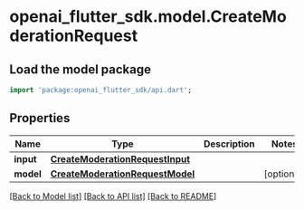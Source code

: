 # openai_flutter_sdk.model.CreateModerationRequest

## Load the model package
```dart
import 'package:openai_flutter_sdk/api.dart';
```

## Properties
Name | Type | Description | Notes
------------ | ------------- | ------------- | -------------
**input** | [**CreateModerationRequestInput**](CreateModerationRequestInput.md) |  | 
**model** | [**CreateModerationRequestModel**](CreateModerationRequestModel.md) |  | [optional] 

[[Back to Model list]](../README.md#documentation-for-models) [[Back to API list]](../README.md#documentation-for-api-endpoints) [[Back to README]](../README.md)



